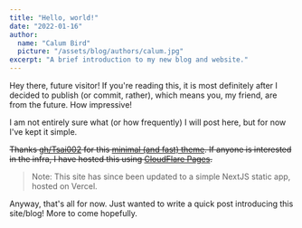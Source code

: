 ```yaml
---
title: "Hello, world!"
date: "2022-01-16"
author:
  name: "Calum Bird"
  picture: "/assets/blog/authors/calum.jpg"
excerpt: "A brief introduction to my new blog and website."
---
```


Hey there, future visitor! If you're reading this, it is most definitely after I decided to publish (or commit, rather), which means you, my friend, are from the future. How impressive!

I am not entirely sure what (or how frequently) I will post here, but for now I've kept it simple.

~~Thanks [gh/Tsai002](https://github.com/Tsai002) for this [minimal (and fast) theme](https://github.com/Tsai002/nodep). If anyone is interested in the infra, I have hosted this using [CloudFlare Pages](https://pages.cloudflare.com/).~~

> Note: This site has since been updated to a simple NextJS static app, hosted on Vercel.

Anyway, that's all for now. Just wanted to write a quick post introducing this site/blog! More to come hopefully.
